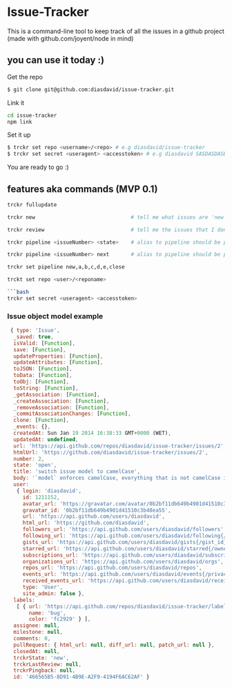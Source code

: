 Issue-Tracker
=============

This is a command-line tool to keep track of all the issues in a github project (made with github.com/joyent/node in mind)

## you can use it today :)

Get the repo
```bash
$ git clone git@github.com:diasdavid/issue-tracker.git
```

Link it
```bash
cd issue-tracker
npm link
```

Set it up
```bash
$ trckr set repo <username>/<repo> # e.g diasdavid/issue-tracker
$ trckr set secret <useragent> <accesstoken> # e.g diasdavid SASDASDASDSDA.. , chck out to get yours at https://github.com/blog/1509-personal-api-tokens
```

You are ready to go :)


## features aka commands (MVP 0.1)

```bash
trckr fullupdate
```

```bash
trckr new                               # tell me what issues are 'new'
```

```bash
trckr review                            # tell me the issues that I don't 
```

```bash
trckr pipeline <issueNumber> <state>    # alias to pipeline should be pl
```

```bash
trckr pipeline <issueNumber> next       # alias to pipeline should be plreview for more than the 'threshold' number of days
```

```bash
trckr set pipeline new,a,b,c,d,e,close
```

```bash
trckt set repo <user>/<reponame>

```bash
trckr set secret <useragent> <accesstoken>
```

### Issue object model example

```javascript
 { type: 'Issue',
  _saved: true,
  isValid: [Function],
  save: [Function],
  updateProperties: [Function],
  updateAttributes: [Function],
  toJSON: [Function],
  toData: [Function],
  toObj: [Function],
  toString: [Function],
  _getAssociation: [Function],
  _createAssociation: [Function],
  _removeAssociation: [Function],
  _commitAssociationChanges: [Function],
  clone: [Function],
  _events: {},
  createdAt: Sun Jan 19 2014 16:38:33 GMT+0000 (WET),
  updatedAt: undefined,
  url: 'https://api.github.com/repos/diasdavid/issue-tracker/issues/2',
  htmlUrl: 'https://github.com/diasdavid/issue-tracker/issues/2',
  number: 2,
  state: 'open',
  title: 'switch issue model to camelCase',
  body: '`model` enforces camelCase, everything that is not camelCase is not well saved, I have to monkey patch the name of the fields that come down from the fetch issue',
  user:
   { login: 'diasdavid',
     id: 1211152,
     avatar_url: 'https://gravatar.com/avatar/0b2bf11db649b4901d41510c3b48ea55?d=https%3A%2F%2Fidenticons.github.com%2F09cb9c649a616a349a327f97736c0b6d.png&r=x',
     gravatar_id: '0b2bf11db649b4901d41510c3b48ea55',
     url: 'https://api.github.com/users/diasdavid',
     html_url: 'https://github.com/diasdavid',
     followers_url: 'https://api.github.com/users/diasdavid/followers',
     following_url: 'https://api.github.com/users/diasdavid/following{/other_user}',
     gists_url: 'https://api.github.com/users/diasdavid/gists{/gist_id}',
     starred_url: 'https://api.github.com/users/diasdavid/starred{/owner}{/repo}',
     subscriptions_url: 'https://api.github.com/users/diasdavid/subscriptions',
     organizations_url: 'https://api.github.com/users/diasdavid/orgs',
     repos_url: 'https://api.github.com/users/diasdavid/repos',
     events_url: 'https://api.github.com/users/diasdavid/events{/privacy}',
     received_events_url: 'https://api.github.com/users/diasdavid/received_events',
     type: 'User',
     site_admin: false },
  labels:
   [ { url: 'https://api.github.com/repos/diasdavid/issue-tracker/labels/bug',
       name: 'bug',
       color: 'fc2929' } ],
  assignee: null,
  milestone: null,
  comments: 0,
  pullRequest: { html_url: null, diff_url: null, patch_url: null },
  closedAt: null,
  trckrState: 'new',
  trckrLastReview: null,
  trckrPingback: null,
  id: '466565B5-8D91-4B9E-A2F9-4194F6AC62AF' }
```

